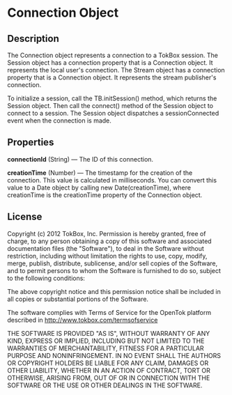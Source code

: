 # Connection Object

## Description

The Connection object represents a connection to a TokBox session. The Session object has a connection property that is a Connection object. It represents the local user's connection. The Stream object has a connection property that is a Connection object. It represents the stream publisher's connection.

To initialize a session, call the TB.initSession() method, which returns the Session object. Then call the connect() method of the Session object to connect to a session. The Session object dispatches a sessionConnected event when the connection is made. 

## Properties

**connectionId** (String) — The ID of this connection.

**creationTime** (Number) — The timestamp for the creation of the connection. This value is calculated in milliseconds. You can convert this value to a Date object by calling new Date(creationTime), where creationTime is the creationTime property of the Connection object.



## License

Copyright (c) 2012 TokBox, Inc.
Permission is hereby granted, free of charge, to any person obtaining a copy of
this software and associated documentation files (the "Software"), to deal in 
the Software without restriction, including without limitation the rights to 
use, copy, modify, merge, publish, distribute, sublicense, and/or sell copies 
of the Software, and to permit persons to whom the Software is furnished to do 
so, subject to the following conditions:

The above copyright notice and this permission notice shall be included in all 
copies or substantial portions of the Software.

The software complies with Terms of Service for the OpenTok platform described 
in http://www.tokbox.com/termsofservice

THE SOFTWARE IS PROVIDED "AS IS", WITHOUT WARRANTY OF ANY KIND, EXPRESS OR 
IMPLIED, INCLUDING BUT NOT LIMITED TO THE WARRANTIES OF MERCHANTABILITY, 
FITNESS FOR A PARTICULAR PURPOSE AND NONINFRINGEMENT. IN NO EVENT SHALL THE 
AUTHORS OR COPYRIGHT HOLDERS BE LIABLE FOR ANY CLAIM, DAMAGES OR OTHER 
LIABILITY, WHETHER IN AN ACTION OF CONTRACT, TORT OR OTHERWISE, ARISING FROM, 
OUT OF OR IN CONNECTION WITH THE SOFTWARE OR THE USE OR OTHER DEALINGS IN THE 
SOFTWARE.



